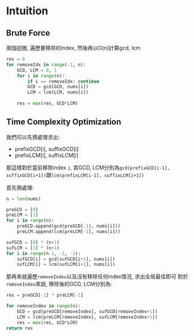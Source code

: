 # Intuition

## Brute Force

兩個迴圈, 遍歷要移除的index, 然後再以O(n)計算gcd, lcm

```py
res = 0
for removeIdx in range(-1, n):
    GCD, LCM = 0, 1
    for i in range(n):
        if i == removeIdx: continue
        GCD = gcd(GCD, nums[i])
        LCM = lcm(LCM, nums[i])
    
    res = max(res, GCD*LCM)
```

## Time Complexity Optimization

我們可以先預處理求出:
- prefixGCD[i], suffixGCD[i]
- prefixLCM[i], suffixLCM[i]

那這樣對於當前移除index `i`, 其GCD, LCM分別為`gcd(prefixGCD[i-1], suffixGCD[i+1])`跟`lcm(prefixLCM[i-1], suffixLCM[i+1])`


首先預處理:

```py
n = len(nums)

preGCD = [0]
preLCM = [1]
for i in range(n):
    preGCD.append(gcd(preGCD[-1], nums[i]))
    preLCM.append(lcm(preLCM[-1], nums[i]))

sufGCD = [0] * (n+1)
sufLCM = [1] * (n+1)
for i in range(n-1, -1, -1):
    sufGCD[i] = gcd(sufGCD[i+1], nums[i])
    sufLCM[i] = lcm(sufLCM[i+1], nums[i])
```

那再來就遍歷`removeIndex`以及沒有移除任何index情況, 求出全局最佳即可
對於`removeIndex`來說, 移除後的GCD, LCM分別為:

```py
res = preGCD[-1] * preLCM[-1]

for removeIndex in range(n):
    GCD = gcd(preGCD[removeIndex], sufGCD[removeIndex+1])
    LCM = lcm(preLCM[removeIndex], sufLCM[removeIndex+1])
    res = max(res, GCD*LCM)
return res
```